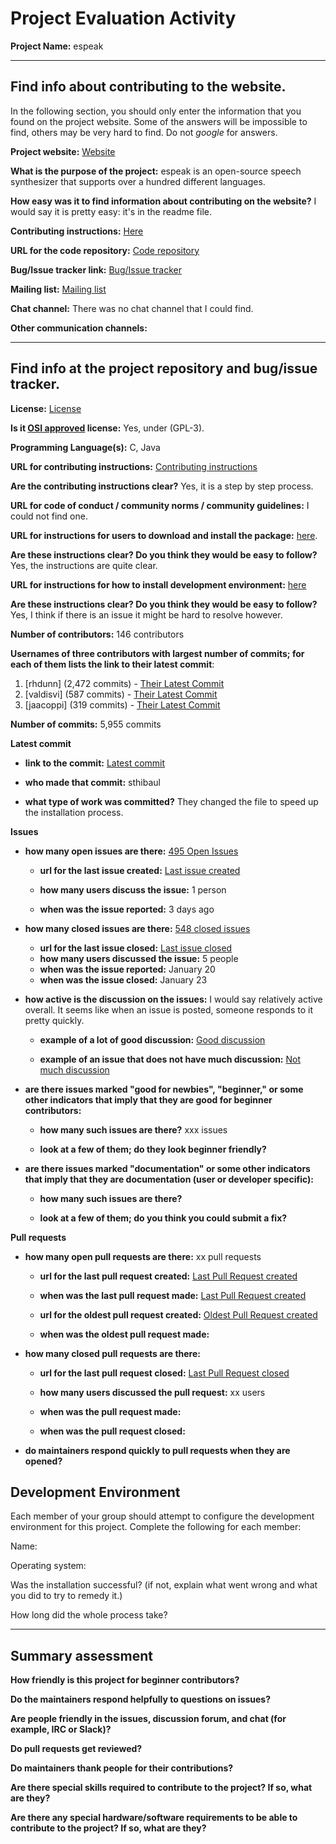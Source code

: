 # Project Evaluation Activity



__Project Name:__  espeak


---

## Find info about contributing to the website.

In the following section, you should only enter the information that you
found on the project website. Some of the answers will be impossible to find, others
may be very hard to find. Do not _google_ for answers.

__Project website:__ [Website](https://github.com/espeak-ng)


__What is the purpose of the project:__ espeak is an open-source speech synthesizer that supports over a hundred different languages. 


__How easy was it to find information about contributing on the website?__ I would say it is pretty easy: it's in the readme file. 


__Contributing instructions:__ [Here](https://github.com/espeak-ng/espeak-ng/blob/master/docs/contributing.md) 

__URL for the code repository:__ [Code repository](https://github.com/espeak-ng/espeak-ng/tree/master)

__Bug/Issue tracker link:__ [Bug/Issue tracker](https://github.com/espeak-ng/espeak-ng/issues)

__Mailing list:__ [Mailing list](https://groups.io/g/espeak-ng)

__Chat channel:__ There was no chat channel that I could find.

__Other communication channels:__ 


---

## Find info at the project repository and bug/issue tracker.

__License:__ [License](https://github.com/espeak-ng/espeak-ng/tree/master?tab=GPL-3.0-1-ov-file)

__Is it [OSI approved](https://opensource.org/licenses/alphabetical) license:__ Yes, under (GPL-3).

__Programming Language(s):__ C, Java

__URL for contributing instructions:__ [Contributing instructions](https://github.com/espeak-ng/espeak-ng/blob/master/docs/contributing.md#steps-for-your-contribution)

__Are the contributing instructions clear?__ Yes, it is a step by step process.

__URL for code of conduct / community norms / community guidelines:__ I could not find one. 

__URL for instructions for users to download and install the package:__  [here](https://github.com/espeak-ng/espeak-ng/blob/master/docs/guide.md). 


__Are these instructions clear? Do you think they would be easy to follow?__ Yes, the instructions are quite clear. 


__URL for instructions for how to install development environment:__ [here](https://github.com/espeak-ng/espeak-ng/blob/master/docs/building.md)


__Are these instructions clear? Do you think they would be easy to follow?__ Yes, I think if there is an issue it might be hard to resolve however.


__Number of contributors:__ 146 contributors


__Usernames of three contributors with largest number of commits; for
each of them lists the link to their latest commit__:

1. [rhdunn] (2,472 commits) - [Their Latest Commit](https://github.com/espeak-ng/espeak-ng/commit/a13f9bb62a45cb07b79ac49c9a9455924d100417)
1. [valdisvi] (587 commits) - [Their Latest Commit](https://github.com/espeak-ng/espeak-ng/commit/95768ad79f301546f5618afca0c12619ed313c15)
1. [jaacoppi] (319 commits) - [Their Latest Commit](https://github.com/espeak-ng/espeak-ng/commit/53018dffc964dc9cc29f1672077cc4e454354041)


__Number of commits:__ 5,955 commits

__Latest commit__ 

- __link to the commit:__ [Latest commit](https://github.com/espeak-ng/espeak-ng/commit/2ea4121054e245301d3b2b7aa1b7cf8599b479b8)

- __who made that commit:__ sthibaul

- __what type of work was committed?__ They changed the file to speed up the installation process. 


__Issues__

- __how many open issues are there:__ [495 Open Issues](https://github.com/espeak-ng/espeak-ng/issues)

    - __url for the last issue created:__ [Last issue created](https://github.com/espeak-ng/espeak-ng/issues/2151)

    - __how many users discuss the issue:__ 1 person
    
    - __when was the issue reported:__ 3 days ago
    

- __how many closed issues are there:__ [548 closed issues](https://github.com/espeak-ng/espeak-ng/issues?q=is%3Aissue%20state%3Aclosed)
    - __url for the last issue closed:__ [Last issue closed](https://github.com/espeak-ng/espeak-ng/issues/2131)
    - __how many users discussed the issue:__ 5 people
    - __when was the issue reported:__ January 20
    - __when was the issue closed:__ January 23

- __how active is the discussion on the issues:__ I would say relatively active overall. It seems like when an issue is posted, someone responds to it pretty quickly.

    - __example of a lot of good discussion:__ [Good discussion](https://github.com/espeak-ng/espeak-ng/issues/2131)
    
    - __example of an issue that does not have much discussion:__ [Not much discussion](https://github.com/espeak-ng/espeak-ng/issues/2017)



- __are there issues marked "good for newbies", "beginner," or some other indicators that imply that they are good for beginner contributors:__ 

    - __how many such issues are there?__ xxx issues
    
    - __look at a few of them; do they look beginner friendly?__ 



- __are there issues marked "documentation" or some other indicators that imply that they are documentation (user or developer specific):__ 

    - __how many such issues are there?__ 
    
    - __look at a few of them; do you think you could submit a fix?__ 



__Pull requests__

- __how many open pull requests are there:__ xx pull requests

    - __url for the last pull request created:__ [Last Pull Request created]()
    
    - __when was the last pull request made:__ [Last Pull Request created]()

    - __url for the oldest pull request created:__ [Oldest Pull Request created]()
    
    - __when was the oldest pull request made:__ 

- __how many closed pull requests are there:__ 

    - __url for the last pull request closed:__ [Last Pull Request closed]()
    
    - __how many users discussed the pull request:__ xx users
    
    - __when was the pull request made:__  
    
    - __when was the pull request closed:__ 
    

- __do maintainers respond quickly to pull requests when they are opened?__ 


## Development Environment 

Each member of your group should attempt to configure the development environment 
for this project. Complete the following for each member:

Name: 

Operating system: 

Was the installation successful? (if not, explain what went wrong and 
what you did to try to remedy it.)

How long did the whole process take? 


---


## Summary assessment
__How friendly is this project for beginner contributors?__




__Do the maintainers respond helpfully to questions on issues?__



__Are people friendly in the issues, discussion forum, and chat (for example, IRC or Slack)?__




__Do pull requests get reviewed?__



__Do maintainers thank people for their contributions?__



__Are there special skills required to contribute to the project? If so, what are they?__



__Are there any special hardware/software requirements to be able to contribute to the project? If so, what are they?__
